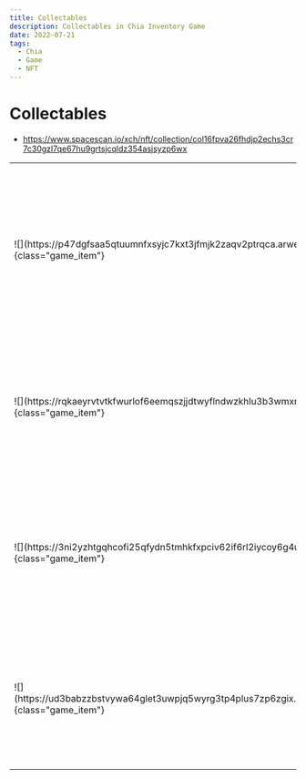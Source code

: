 ```yaml
---
title: Collectables
description: Collectables in Chia Inventory Game
date: 2022-07-21
tags:
  - Chia
  - Game
  - NFT
---
```


<div class="chia_rpg_story" markdown="1">

# Collectables

- <https://www.spacescan.io/xch/nft/collection/col16fpva26fhdjp2echs3cr7c30gzl7qe67hu9grtsjcqldz354asjsyzp6wx>

<table markdown="1" class="item_table">

<tr markdown="1"><td markdown="1">
![](https://p47dgfsaa5qtuumnfxsyjc7kxt3jfmjk2zaqv2ptrqca.arweave.net/fz4zFkAHY-TpR-jS3lh_IvqvPaSsS_-rWQQrp84w_Eg){class="game_item"}
</td>
<td markdown="1">
<span markdown="1">**Canned Slime**</span>
<span markdown="1">**Collectable:** 1</span>
A poor slime is canned in this bottle. The slime tries to escape.... 
After defeating the slimes the adventurers canned them into bottles. Maybe they are good for something?
</td></tr>

<tr markdown="1"><td markdown="1">
![](https://rqkaeyrvtvtkfwurlof6eemqszjjdtwyflndwzkhlu3b3wmxmi.arweave.net/jBQCYjWdZqLakVuL_4hGQllKRztgq2jtlR102HdmXYo){class="game_item"}
</td>
<td markdown="1">
<span markdown="1">**Large Monster Nuclei**</span>
<span markdown="1">**Collectable:** 1</span>
The heart of a monster. Ripped out of the corpse of a slimy monster after a fierce battle. The master druid would give rewards for them
</td></tr>

<tr markdown="1"><td markdown="1">
![](https://3ni2yzhtgqhcofi25qfydn5tmhkfxpciv62if6rl2iycoy6g4u.arweave.net/21GsZPM0DicVGuwLgbezYdRbvEivt-IL6K9IwJ2PG5Q){class="game_item"}
</td>
<td markdown="1">
<span markdown="1">**Medium Monster Nuclei**</span>
<span markdown="1">**Collectable:** 1</span>
The heart of a monster. Ripped out of the corpse of a slimy monster after a fierce battle. The master druid would give rewards for them
</td></tr>

<tr markdown="1"><td markdown="1">
![](https://ud3babzzbstvywa64glet3uwpjq5wyrg3tp4plus7zp6zgix.arweave.net/oPYQBzkMp1xYHuGWSe6WemHb_Yibc38eukv5f7Jk_Xc){class="game_item"}
</td>
<td markdown="1">
<span markdown="1">**Small Monster Nuclei**</span>
<span markdown="1">**Collectable:** 1</span>
The heart of a monster. Ripped out of the corpse of a slimy monster after a fierce battle. The master druid would give rewards for them
</td></tr>



</table>

</div>